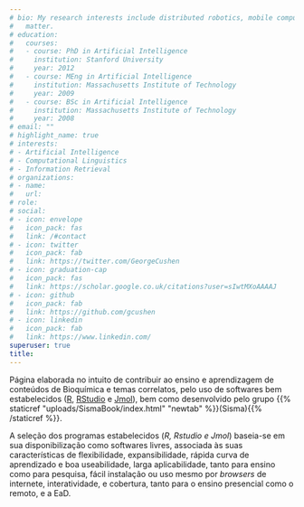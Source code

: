 ```yaml
---
# bio: My research interests include distributed robotics, mobile computing and programmable
#   matter.
# education:
#   courses:
#   - course: PhD in Artificial Intelligence
#     institution: Stanford University
#     year: 2012
#   - course: MEng in Artificial Intelligence
#     institution: Massachusetts Institute of Technology
#     year: 2009
#   - course: BSc in Artificial Intelligence
#     institution: Massachusetts Institute of Technology
#     year: 2008
# email: ""
# highlight_name: true
# interests:
# - Artificial Intelligence
# - Computational Linguistics
# - Information Retrieval
# organizations:
# - name:  
#   url:  
# role:  
# social:
# - icon: envelope
#   icon_pack: fas
#   link: /#contact
# - icon: twitter
#   icon_pack: fab
#   link: https://twitter.com/GeorgeCushen
# - icon: graduation-cap
#   icon_pack: fas
#   link: https://scholar.google.co.uk/citations?user=sIwtMXoAAAAJ
# - icon: github
#   icon_pack: fab
#   link: https://github.com/gcushen
# - icon: linkedin
#   icon_pack: fab
#   link: https://www.linkedin.com/
superuser: true
title: 
---
```


  Página elaborada no intuito de contribuir ao ensino e aprendizagem de conteúdos de Bioquímica e temas correlatos, pelo uso de softwares bem estabelecidos ([R](https://cran.r-project.org/), [RStudio](https://www.rstudio.com/) e [Jmol](http://jmol.sourceforge.net/)), bem como desenvolvido pelo grupo {{% staticref "uploads/SismaBook/index.html" "newtab" %}}(Sisma){{% /staticref %}}.

  A seleção dos programas estabelecidos (*R, Rstudio e Jmol*) baseia-se em sua disponibilização como softwares livres, associada às suas características de flexibilidade, expansibilidade, rápida curva de aprendizado e boa useabilidade, larga aplicabilidade, tanto para ensino como para pesquisa, fácil instalação ou uso mesmo por *browsers* de internete, interatividade, e cobertura, tanto para o ensino presencial como o remoto, e a EaD.

